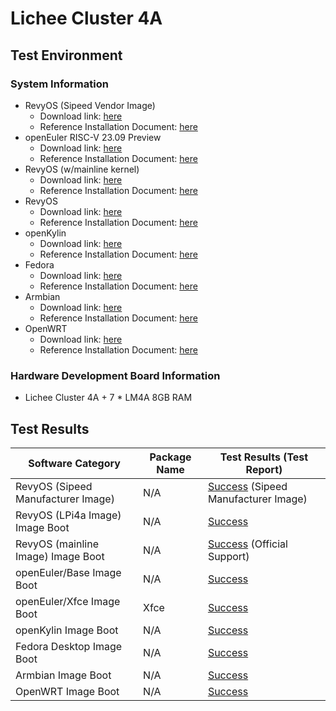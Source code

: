 # Lichee Cluster 4A

## Test Environment

### System Information

- RevyOS (Sipeed Vendor Image)
    - Download link: [here](https://dl.sipeed.com/shareURL/LICHEE/LicheeCluster4A/04_Firmware/lpi4a/bin)
    - Reference Installation Document: [here](https://wiki.sipeed.com/hardware/zh/lichee/th1520/lc4a/lc4a.html)
- openEuler RISC-V 23.09 Preview
    - Download link: [here](https://mirror.iscas.ac.cn/openeuler-sig-riscv/openEuler-RISC-V/preview/openEuler-23.09-V1-riscv64/lpi4a/)
    - Reference Installation Document: [here](https://revyos.github.io/)
- RevyOS (w/mainline kernel)
    - Download link: [here](https://mirror.iscas.ac.cn/revyos/extra/images/lpi4amain/20240127/)
    - Reference Installation Document: [here](https://revyos.github.io/)
- RevyOS
    - Download link: [here](https://mirror.iscas.ac.cn/revyos/extra/images/lpi4a/)
    - Reference Installation Document: [here](https://docs.revyos.dev/)
- openKylin
    - Download link: [here](https://www.openkylin.top/downloads/index-cn.html)
    - Reference Installation Document: [here](https://docs.openkylin.top/zh/%E7%A4%BE%E5%8C%BA%E5%BC%80%E5%8F%91%E6%8C%87%E5%8D%97/riscv%E4%B8%8A%E5%AE%89%E8%A3%85openKylin)
- Fedora
    - Download link: [here](https://openkoji.iscas.ac.cn/pub/dl/riscv/T-Head/th1520_light/images/)
    - Reference Installation Document: [here](https://fedoraproject.org/wiki/Architectures/RISC-V/T-Head)
- Armbian
    - Download link: [here](https://github.com/chainsx/armbian-riscv-build/tree/main)
    - Reference Installation Document: [here](https://github.com/chainsx/armbian-riscv-build/blob/main/doc/licheepi-4a-install-guide.md)
- OpenWRT
    - Download link: [here](https://github.com/chainsx/openwrt-th1520/releases)
    - Reference Installation Document: [here](https://github.com/chainsx/armbian-riscv-build/blob/main/doc/licheepi-4a-install-guide.md)

### Hardware Development Board Information

- Lichee Cluster 4A + 7 * LM4A 8GB RAM

## Test Results


| Software Category                | Package Name | Test Results (Test Report)                     |
| -------------------------------- | ------------ | ---------------------------------------------- |
| RevyOS (Sipeed Manufacturer Image)| N/A          | [Success][RevySipeed] (Sipeed Manufacturer Image)|
| RevyOS (LPi4a Image) Image Boot  | N/A          | [Success][RevyLPi]                             |
| RevyOS (mainline Image) Image Boot| N/A         | [Success][RevyOS] (Official Support)           |
| openEuler/Base Image Boot        | N/A          | [Success][oERV]                                |
| openEuler/Xfce Image Boot        | Xfce         | [Success][oERV]                                |
| openKylin Image Boot             | N/A          | [Success][oK]                                  |
| Fedora Desktop Image Boot        | N/A          | [Success][Fedora]                              |
| Armbian Image Boot               | N/A          | [Success][Armbian]                             |
| OpenWRT Image Boot               | N/A          | [Success][OpenWRT]                             |

[RevySipeed]: ./RevyOS/README_Sipeed.md
[RevyLPi]: ./RevyOS/README_lpi4a.md
[RevyOS]: ./RevyOS/README.md
[oERV]: ./openEuler/README.md
[oK]: ./openKylin/README.md
[Fedora]: ./Fedora/README.md
[Armbian]: ./Armbian/README.md
[OpenWRT]: ./OpenWRT/README.md
